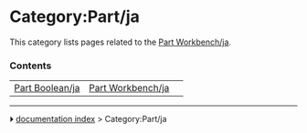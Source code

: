 # Category:Part/ja
This category lists pages related to the [Part Workbench/ja](Part_Workbench/ja.md).

### Contents

|     |     |     |
| --- | --- | --- |
| [Part Boolean/ja](Part_Boolean/ja.md) | [Part Workbench/ja](Part_Workbench/ja.md) |



---
⏵ [documentation index](../README.md) > Category:Part/ja

